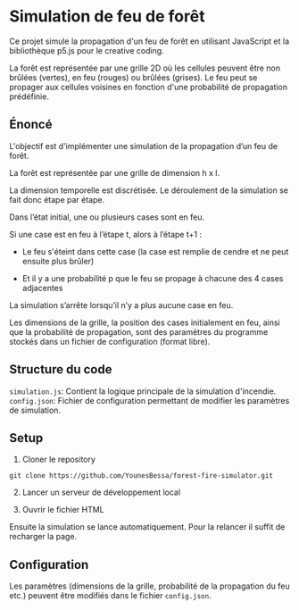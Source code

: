 # Simulation de feu de forêt

Ce projet simule la propagation d'un feu de forêt en utilisant JavaScript et la bibliothèque p5.js pour le creative coding.

La forêt est représentée par une grille 2D où les cellules peuvent être non brûlées (vertes), en feu (rouges) ou brûlées (grises). Le feu peut se propager aux cellules voisines en fonction d'une probabilité de propagation prédéfinie.

## Énoncé

L'objectif est d'implémenter une simulation de la propagation d’un feu de forêt.

La forêt est représentée par une grille de dimension h x l.

La dimension temporelle est discrétisée. Le déroulement de la simulation se fait donc étape par étape.

Dans l’état initial, une ou plusieurs cases sont en feu.

Si une case est en feu à l’étape t, alors à l’étape t+1 :

- Le feu s'éteint dans cette case (la case est remplie de cendre et ne peut ensuite plus brûler)

- Et il y a une probabilité p que le feu se propage à chacune des 4 cases adjacentes

La simulation s’arrête lorsqu’il n’y a plus aucune case en feu.

Les dimensions de la grille, la position des cases initialement en feu, ainsi que la probabilité de propagation, sont des paramètres du programme stockés dans un fichier de configuration (format libre).

## Structure du code

`simulation.js`: Contient la logique principale de la simulation d'incendie.
`config.json`: Fichier de configuration permettant de modifier les paramètres de simulation.

## Setup

1) Cloner le repository
```
git clone https://github.com/YounesBessa/forest-fire-simulator.git
```
2) Lancer un serveur de développement local

3) Ouvrir le fichier HTML

Ensuite la simulation se lance automatiquement. Pour la relancer il suffit de recharger la page.

## Configuration

Les paramètres (dimensions de la grille, probabilité de la propagation du feu etc.) peuvent être modifiés dans le fichier `config.json`.
